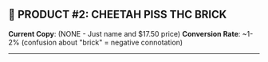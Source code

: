 ## 🧱 PRODUCT #2: CHEETAH PISS THC BRICK

**Current Copy**: (NONE - Just name and $17.50 price)
**Conversion Rate**: ~1-2% (confusion about "brick" = negative connotation)

---
